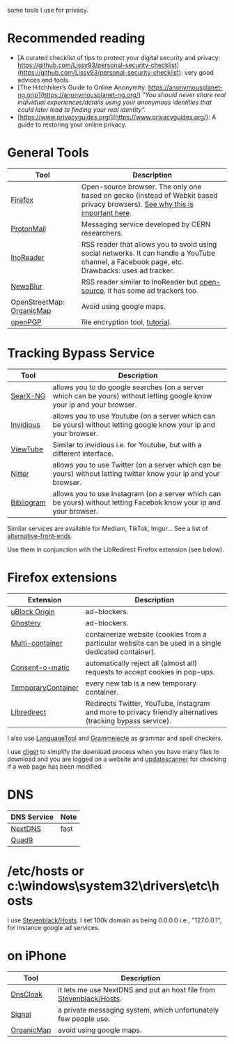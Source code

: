 some tools I use for privacy.


# Recommended reading
- [A curated checklist of tips to protect your digital security and privacy: https://github.com/Lissy93/personal-security-checklist](https://github.com/Lissy93/personal-security-checklist): very good advices and tools.
- [The Hitchhiker’s Guide to Online Anonymity: https://anonymousplanet-ng.org/](https://anonymousplanet-ng.org/) *"You should never share real individual experiences/details using your anonymous identities that could later lead to finding your real identity".*
- [https://www.privacyguides.org/](https://www.privacyguides.org/): A guide to restoring your online privacy.

# General Tools 
| Tool     | Description |
| ----------- | ----------- |
| [Firefox](https://www.firefox.com)     |  Open-source browser. The only one based on gecko (instead of Webkit based privacy browsers). [See why this is important here](https://reddit.com/r/privacy/comments/u62468/best_browser_that_isnt_chrome/i560lmr/?context=3).      |
| [ProtonMail](https://www.protonmail.com)  | Messaging service developed by CERN researchers.       |
| [InoReader](https://inoreader.com) | RSS reader that allows you to avoid using social networks. It can handle a YouTube channel, a Facebook page, etc. Drawbacks: uses ad tracker. |
| [NewsBlur](https://newsblur.com/) | RSS reader similar to InoReader but [open-source](https://github.com/samuelclay/NewsBlur). it has some ad trackers too. |
| OpenStreetMap: [OrganicMap](https://organicmaps.app) | Avoid using google maps. |
| [openPGP](https://www.openpgp.org/) | file encryption tool, [tutorial](https://pranabdas.github.io/linux/pgp/). |

# Tracking Bypass Service

| Tool     | Description |
| ----------- | ----------- |
| [SearX-NG](https://github.com/searxng/searxng) | allows you to do google searches (on a server which can be yours) without letting google know your ip and your browser. |
| [Invidious](https://github.com/iv-org/invidious) | allows you to use Youtube (on a server which can be yours) without letting google know your ip and your browser. |
| [ViewTube](https://github.com/ViewTube/viewtube-vue) | Similar to invidious i.e. for Youtube, but with a different interface. |
| [Nitter](https://github.com/zedeus/nitter) | allows you to use Twitter (on a server which can be yours) without letting twitter know your ip and your browser. |
| [Bibliogram](https://git.sr.ht/~cadence/bibliogram-docs) | allows you to use Instagram (on a server which can be yours) without letting Facebok know your ip and your browser. |

Similar services are available for Medium, TikTok, Imgur... See a list of [alternative-front-ends](https://github.com/mendel5/alternative-front-ends).

Use them in conjunction with the LibRedirect Firefox extension (see below).


# Firefox extensions 

| Extension    | Description |
| ----------- | ----------- |
| [uBlock Origin](https://addons.mozilla.org/en-US/firefox/addon/ublock-origin/) | ad-blockers. | 
| [Ghostery](https://addons.mozilla.org/fr/firefox/addon/ghostery/) | ad-blockers. | 
| [Multi-container](https://addons.mozilla.org/en-US/firefox/addon/multi-account-containers/) | containerize website (cookies from a particular website can be used in a single dedicated container).  | 
| [Consent-o-matic](https://addons.mozilla.org/en-US/firefox/addon/consent-o-matic/) | automatically reject all (almost all) requests to accept cookies in pop-ups. | 
| [TemporaryContainer](https://addons.mozilla.org/en-US/firefox/addon/temporary-containers/) | every new tab is a new temporary container. | 
| [Libredirect](https://addons.mozilla.org/en-GB/firefox/addon/libredirect/) | Redirects Twitter, YouTube, Instagram and more to privacy friendly alternatives (tracking bypass service). | 

I also use [LanguageTool](https://addons.mozilla.org/fr/firefox/addon/languagetool/) and [Grammelecte](https://addons.mozilla.org/en-US/firefox/addon/grammalecte-fr/) as grammar and spell checkers.

I use [cliget](https://addons.mozilla.org/fr/firefox/addon/cliget/) to simplify the download process when you have many files to download and you are logged on a website and [updatescanner](https://addons.mozilla.org/fr/firefox/addon/update-scanner/) for checking if a web page has been modified.

# DNS 

| DNS Service | Note |
| ----------- | ----------- |
| [NextDNS](https://nextdns.io/) | fast |
| [Quad9](https://www.quad9.net/) | |

# /etc/hosts or c:\windows\system32\drivers\etc\hosts

I use [Stevenblack/Hosts](https://github.com/StevenBlack/hosts). I set 100k domain as being 0.0.0.0 i.e., "127.0.0.1", for instance google ad services.

# on iPhone 

| Tool | Description | 
| ----------- | ----------- |
| [DnsCloak](https://apps.apple.com/fr/app/dnscloak-secure-dns-client/id1452162351) | it lets me use NextDNS and put an host file from [Stevenblack/Hosts](https://github.com/StevenBlack/hosts). | 
| [Signal](https://apps.apple.com/us/app/signal-private-messenger/id874139669) | a private messaging system, which unfortunately few people use. | 
| [OrganicMap](https://organicmaps.app) | avoid using google maps. |


 





